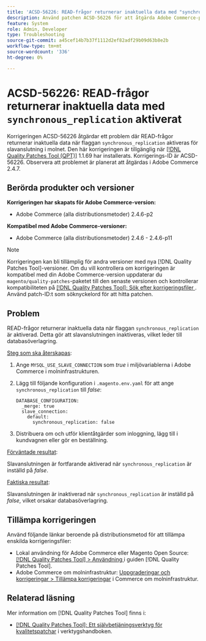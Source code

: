 ```yaml
---
title: 'ACSD-56226: READ-frågor returnerar inaktuella data med "synchronous_replication" aktiverat'
description: Använd patchen ACSD-56226 för att åtgärda Adobe Commerce-problemet där READ-frågor returnerar inaktuella data när flaggan "synchronous_replication" är aktiverad för slavanslutning i molnet.
feature: System
role: Admin, Developer
type: Troubleshooting
source-git-commit: a45cef14b7b37f1112d2ef82adf29b09d63b8e2b
workflow-type: tm+mt
source-wordcount: '336'
ht-degree: 0%

---
```



# ACSD-56226: READ-frågor returnerar inaktuella data med `synchronous_replication` aktiverat

Korrigeringen ACSD-56226 åtgärdar ett problem där READ-frågor returnerar inaktuella data när flaggan `synchronous_replication` aktiveras för slavanslutning i molnet. Den här korrigeringen är tillgänglig när [[!DNL Quality Patches Tool (QPT)]](/help/tools/quality-patches-tool/quality-patches-tool-to-self-serve-quality-patches.md) 1.1.69 har installerats. Korrigerings-ID är ACSD-56226. Observera att problemet är planerat att åtgärdas i Adobe Commerce 2.4.7.

## Berörda produkter och versioner

**Korrigeringen har skapats för Adobe Commerce-version:**

* Adobe Commerce (alla distributionsmetoder) 2.4.6-p2

**Kompatibel med Adobe Commerce-versioner:**

* Adobe Commerce (alla distributionsmetoder) 2.4.6 - 2.4.6-p11

>[!NOTE]
>
>Korrigeringen kan bli tillämplig för andra versioner med nya [!DNL Quality Patches Tool]-versioner. Om du vill kontrollera om korrigeringen är kompatibel med din Adobe Commerce-version uppdaterar du `magento/quality-patches`-paketet till den senaste versionen och kontrollerar kompatibiliteten på [[!DNL Quality Patches Tool]: Sök efter korrigeringsfiler ](https://experienceleague.adobe.com/tools/commerce-quality-patches/index.html?lang=sv-SE). Använd patch-ID:t som söknyckelord för att hitta patchen.

## Problem

READ-frågor returnerar inaktuella data när flaggan `synchronous_replication` är aktiverad. Detta gör att slavanslutningen inaktiveras, vilket leder till databasöverlagring.

<u>Steg som ska återskapas</u>:

1. Ange `MYSQL_USE_SLAVE_CONNECTION` som *true* i miljövariablerna i Adobe Commerce i molninfrastrukturen.
1. Lägg till följande konfiguration i `.magento.env.yaml` för att ange `synchronous_replication` till *false*:

   ```
   DATABASE_CONFIGURATION:
     _merge: true
     slave_connection:
       default:
         synchronous_replication: false
   ```

1. Distribuera om och utför klientåtgärder som inloggning, lägg till i kundvagnen eller gör en beställning.

<u>Förväntade resultat</u>:

Slavanslutningen är fortfarande aktiverad när `synchronous_replication` är inställd på *false*.

<u>Faktiska resultat</u>:

Slavanslutningen är inaktiverad när `synchronous_replication` är inställd på *false*, vilket orsakar databasöverlagring.

## Tillämpa korrigeringen

Använd följande länkar beroende på distributionsmetod för att tillämpa enskilda korrigeringsfiler:

* Lokal användning för Adobe Commerce eller Magento Open Source: [[!DNL Quality Patches Tool] > Användning ](/help/tools/quality-patches-tool/usage.md) i guiden [!DNL Quality Patches Tool].
* Adobe Commerce om molninfrastruktur: [Uppgraderingar och korrigeringar > Tillämpa korrigeringar](https://experienceleague.adobe.com/docs/commerce-cloud-service/user-guide/develop/upgrade/apply-patches.html?lang=sv-SE) i Commerce om molninfrastruktur.

## Relaterad läsning

Mer information om [!DNL Quality Patches Tool] finns i:

* [[!DNL Quality Patches Tool]: Ett självbetjäningsverktyg för kvalitetspatchar](/help/tools/quality-patches-tool/quality-patches-tool-to-self-serve-quality-patches.md) i verktygshandboken.
